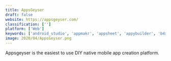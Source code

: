 ```yaml
---
title: AppsGeyser
draft: false 
website: https://appsgeyser.com/
classification: ['']
platform: ['Web']
keywords: ['android_studio', 'appmakr', 'appsheet', 'appybuilder', 'b4x', 'codefreebnb', 'fuse', 'kodular', 'lightwell', 'mit_app_inventor', 'microsoft_powerapps', 'mobidonia', 'pocket_code', 'punya_framework', 'shoutem', 'siberian_cms', 'thunkable', 'apprat.io']
image: 2020/04/AppsGeyser.png
---
```

Appsgeyser is the easiest to use DIY native mobile app creation platform.